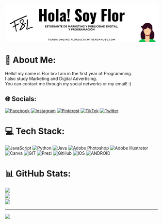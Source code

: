 ![Image text](https://github.com/florrlucia/florrlucia/blob/8639b3e436164f258a063c56e61706c1d4164790/1%2C286%20(1).jpg)
# 💫 About Me:
Hello! my name is Flor br>I am in the first year of Programming.<br>I also study Marketing and Digital Advertising.<br>You can contact me through my social networks or my email! :)


## 🌐 Socials:
[![Facebook](https://img.shields.io/badge/Facebook-%231877F2.svg?logo=Facebook&logoColor=white)](https://facebook.com/Florrlucia) [![Instagram](https://img.shields.io/badge/Instagram-%23E4405F.svg?logo=Instagram&logoColor=white)](https://instagram.com/Florrlucia) [![Pinterest](https://img.shields.io/badge/Pinterest-%23E60023.svg?logo=Pinterest&logoColor=white)](https://pinterest.com/Florrlucia) [![TikTok](https://img.shields.io/badge/TikTok-%23000000.svg?logo=TikTok&logoColor=white)](https://tiktok.com/@Florrlucia) [![Twitter](https://img.shields.io/badge/Twitter-%231DA1F2.svg?logo=Twitter&logoColor=white)](https://twitter.com/Florrlucia) 

# 💻 Tech Stack:
![JavaScript](https://img.shields.io/badge/javascript-%23323330.svg?style=plastic&logo=javascript&logoColor=%23F7DF1E) ![Python](https://img.shields.io/badge/python-3670A0?style=plastic&logo=python&logoColor=ffdd54) ![Java](https://img.shields.io/badge/java-%23ED8B00.svg?style=plastic&logo=java&logoColor=white) ![Adobe Photoshop](https://img.shields.io/badge/adobephotoshop-%2331A8FF.svg?style=plastic&logo=adobephotoshop&logoColor=white) ![Adobe Illustrator](https://img.shields.io/badge/adobeillustrator-%23FF9A00.svg?style=plastic&logo=adobeillustrator&logoColor=white) ![Canva](https://img.shields.io/badge/Canva-%2300C4CC.svg?style=plastic&logo=Canva&logoColor=white) ![GIT](https://img.shields.io/badge/Git-fc6d26?style=plastic&logo=git&logoColor=white) ![Prezi](https://img.shields.io/badge/Prezi-%23000000.svg?style=plastic&logo=Prezi&logoColor=white) ![GitHub](https://img.shields.io/badge/GitHub-%23121011.svg?style=plastic&logo=github&logoColor=white) ![IOS](https://img.shields.io/badge/IOS-%2320232a.svg?style=plastic&logo=apple&logoColor=white) ![ANDROID](https://img.shields.io/badge/android-%2320232a.svg?style=plastic&logo=android&logoColor=%a4c639)
# 📊 GitHub Stats:
![](https://github-readme-stats.vercel.app/api?username=florrlucia&theme=swift&hide_border=false&include_all_commits=false&count_private=false)<br/>
![](https://github-readme-streak-stats.herokuapp.com/?user=florrlucia&theme=swift&hide_border=false)<br/>
![](https://github-readme-stats.vercel.app/api/top-langs/?username=florrlucia&theme=swift&hide_border=false&include_all_commits=false&count_private=false&layout=compact)

---
[![](https://visitcount.itsvg.in/api?id=florrlucia&icon=0&color=0)](https://visitcount.itsvg.in)

<!-- Proudly created with GPRM ( https://gprm.itsvg.in ) -->
